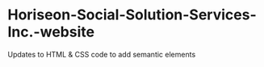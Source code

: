 # Horiseon-Social-Solution-Services-Inc.-website
Updates to HTML &amp; CSS code to add semantic elements
